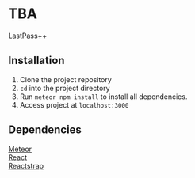 # TBA

LastPass++

## Installation

1. Clone the project repository
2. `cd` into the project directory
3. Run `meteor npm install` to install all dependencies.
4. Access project at `localhost:3000`

## Dependencies

[Meteor](https://www.meteor.com)  
[React](https://facebook.github.io/react/)  
[Reactstrap](https://reactstrap.github.io/)  
